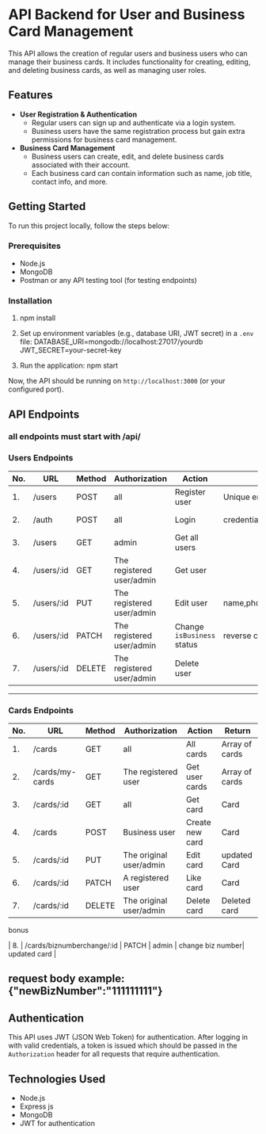# API Backend for User and Business Card Management

This API allows the creation of regular users and business users who can manage their business cards. It includes functionality for creating, editing, and deleting business cards, as well as managing user roles.

## Features
- **User Registration & Authentication**
  - Regular users can sign up and authenticate via a login system.
  - Business users have the same registration process but gain extra permissions for business card management.
- **Business Card Management**
  - Business users can create, edit, and delete business cards associated with their account.
  - Each business card can contain information such as name, job title, contact info, and more.
  
## Getting Started

To run this project locally, follow the steps below:

### Prerequisites
- Node.js
- MongoDB 
- Postman or any API testing tool (for testing endpoints)

### Installation
1. npm install

3. Set up environment variables (e.g., database URI, JWT secret) in a `.env` file:
   DATABASE_URI=mongodb://localhost:27017/yourdb
   JWT_SECRET=your-secret-key

4. Run the application:
   npm start


Now, the API should be running on `http://localhost:3000` (or your configured port).

## API Endpoints
### all endpoints must start with /api/

### Users Endpoints

| No. | URL          | Method | Authorization             | Action                        | Notice                  | Return            |
|-----|--------------|--------|---------------------------|-------------------------------|------------------------ |-------------------|
| 1.  | /users       | POST   | all                       | Register user                 | Unique email            | the user created  |
| 2.  | /auth        | POST   | all                       | Login                         | credentials             |  Encrypted token  |
| 3.  | /users       | GET    | admin                     | Get all users                 |                         | Array of users    |
| 4.  | /users/:id   | GET    | The registered user/admin | Get user                      |                         | User              |
| 5.  | /users/:id   | PUT    | The registered user/admin | Edit user                     | name,phone,address,image| User              |
| 6.  | /users/:id   | PATCH  | The registered user/admin | Change `isBusiness` status    | reverse current status  | User              |
| 7.  | /users/:id   | DELETE | The registered user/admin | Delete user                   |                         | Deleted user      |

---

### Cards Endpoints
| No. | URL                        | Method | Authorization                | Action           | Return           |
|-----|----------------------------|--------|------------------------------|------------------|------------------|
| 1.  | /cards                     | GET    | all                          | All cards        | Array of cards   |
| 2.  | /cards/my-cards            | GET    | The registered user          | Get user cards   | Array of cards   |
| 3.  | /cards/:id                 | GET    | all                          | Get card         | Card             |
| 4.  | /cards                     | POST   | Business user                | Create new card  | Card             |
| 5.  | /cards/:id                 | PUT    | The original user/admin      | Edit card        | updated Card     |
| 6.  | /cards/:id                 | PATCH  | A registered user            | Like card        | Card             |
| 7.  | /cards/:id                 | DELETE | The original user/admin      | Delete card      | Deleted card     |

bonus

| 8.  | /cards/biznumberchange/:id | PATCH  | admin                        | change biz number| updated card     |

request body example: {"newBizNumber":"111111111"}
---


## Authentication
This API uses JWT (JSON Web Token) for authentication. After logging in with valid credentials, a token is issued which should be passed in the `Authorization` header for all requests that require authentication.


## Technologies Used
- Node.js
- Express js
- MongoDB
- JWT for authentication

